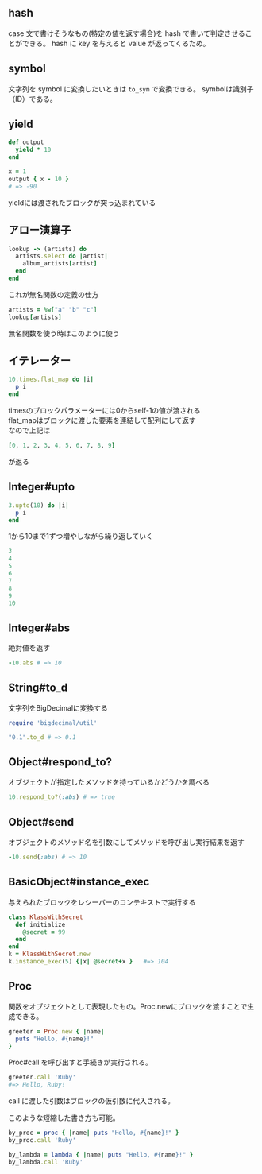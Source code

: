 ## hash
case 文で書けそうなもの(特定の値を返す場合)を hash で書いて判定させることができる。
hash に key を与えると value が返ってくるため。

## symbol
文字列を symbol に変換したいときは `to_sym` で変換できる。
symbolは識別子（ID）である。

## yield
```ruby
def output 
  yield * 10
end
```
```ruby
x = 1
output { x - 10 }
# => -90
```
yieldには渡されたブロックが突っ込まれている

## アロー演算子
```ruby
lookup -> (artists) do
  artists.select do |artist|
    album_artists[artist]
  end
end
```
これが無名関数の定義の仕方

```ruby
artists = %w["a" "b" "c"]
lookup[artists]
```
無名関数を使う時はこのように使う

## イテレーター
```ruby
10.times.flat_map do |i|
  p i
end
```
timesのブロックパラメーターには0からself-1の値が渡される  
flat_mapはブロックに渡した要素を連結して配列にして返す  
なので上記は
```ruby
[0, 1, 2, 3, 4, 5, 6, 7, 8, 9]
```
が返る

## Integer#upto
```ruby
3.upto(10) do |i|
  p i
end
```
1から10まで1ずつ増やしながら繰り返していく
```ruby
3
4
5
6
7
8
9
10
```

## Integer#abs
絶対値を返す
```ruby
-10.abs # => 10
```

## String#to_d
文字列をBigDecimalに変換する
```ruby
require 'bigdecimal/util'

"0.1".to_d # => 0.1
```

## Object#respond_to?
オブジェクトが指定したメソッドを持っているかどうかを調べる
```ruby
10.respond_to?(:abs) # => true
```

## Object#send
オブジェクトのメソッド名を引数にしてメソッドを呼び出し実行結果を返す
```ruby
-10.send(:abs) # => 10
```

## BasicObject#instance_exec
与えられたブロックをレシーバーのコンテキストで実行する
```ruby
class KlassWithSecret
  def initialize
    @secret = 99
  end
end
k = KlassWithSecret.new
k.instance_exec(5) {|x| @secret+x }   #=> 104
```

## Proc
関数をオブジェクトとして表現したもの。Proc.newにブロックを渡すことで生成できる。
```ruby
greeter = Proc.new { |name|
  puts "Hello, #{name}!"
}
```
Proc#call を呼び出すと手続きが実行される。
```ruby
greeter.call 'Ruby'
#=> Hello, Ruby!
```
call に渡した引数はブロックの仮引数に代入される。

このような短縮した書き方も可能。
```ruby
by_proc = proc { |name| puts "Hello, #{name}!" }
by_proc.call 'Ruby'

by_lambda = lambda { |name| puts "Hello, #{name}!" }
by_lambda.call 'Ruby'
```
